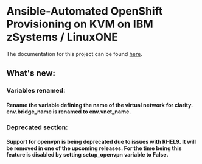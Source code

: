# Ansible-Automated OpenShift Provisioning on KVM on IBM zSystems / LinuxONE
The documentation for this project can be found [here](https://ibm.github.io/Ansible-OpenShift-Provisioning/).

## What's new:

### Variables renamed:

#### Rename the variable defining the name of the virtual network for clarity. **env.bridge_name** is renamed to **env.vnet_name**. 

### Deprecated section:

#### Support for openvpn is being deprecated due to issues with RHEL9. It will be removed in one of the upcoming releases. For the time being this feature is disabled by setting setup_openvpn variable to False. 
